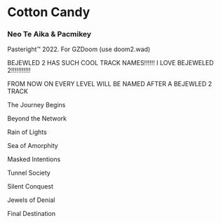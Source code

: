 # Cotton Candy
### **Neo Te Aika & Pacmikey**
Pasteright™ 2022. For GZDoom (use doom2.wad)

BEJEWLED 2 HAS SUCH COOL TRACK NAMES!!!!!! I LOVE BEJEWELED 2!!!!!!!!!!!

FROM NOW ON EVERY LEVEL WILL BE NAMED AFTER A BEJEWLED 2 TRACK

The Journey Begins

Beyond the Network

Rain of Lights

Sea of Amorphity

Masked Intentions

Tunnel Society

Silent Conquest

Jewels of Denial

Final Destination
